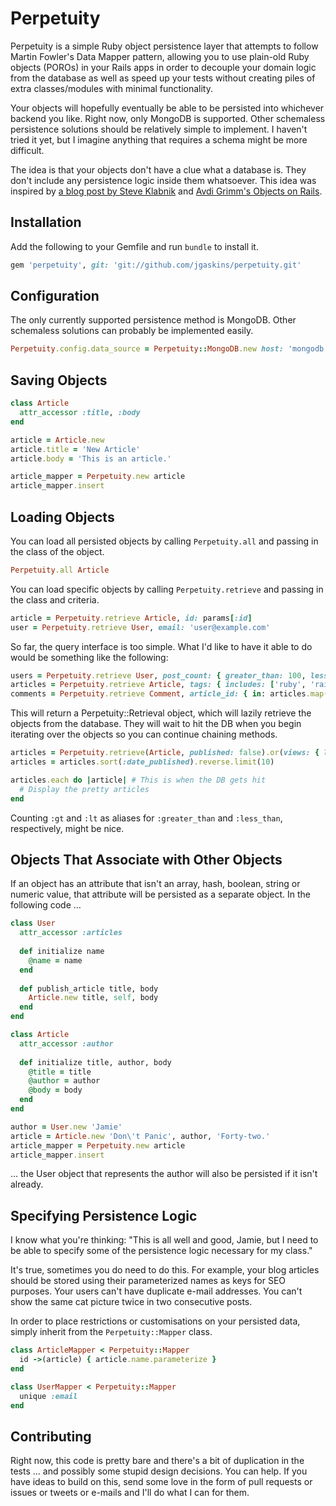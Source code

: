 # Perpetuity

Perpetuity is a simple Ruby object persistence layer that attempts to follow Martin Fowler's Data Mapper pattern, allowing you to use plain-old Ruby objects (POROs) in your Rails apps in order to decouple your domain logic from the database as well as speed up your tests without creating piles of extra classes/modules with minimal functionality.

Your objects will hopefully eventually be able to be persisted into whichever backend you like. Right now, only MongoDB is supported. Other schemaless persistence solutions should be relatively simple to implement. I haven't tried it yet, but I imagine anything that requires a schema might be more difficult.

The idea is that your objects don't have a clue what a database is. They don't include any persistence logic inside them whatsoever. This idea was inspired by [a blog post by Steve Klabnik](http://blog.steveklabnik.com/posts/2011-12-30-active-record-considered-harmful) and [Avdi Grimm's Objects on Rails](http://avdi.org/devblog/2011/11/15/early-access-beta-of-objects-on-rails-now-available-2/).

## Installation

Add the following to your Gemfile and run `bundle` to install it.

```ruby
gem 'perpetuity', git: 'git://github.com/jgaskins/perpetuity.git'
```

## Configuration

The only currently supported persistence method is MongoDB. Other schemaless solutions can probably be implemented easily.

```ruby
Perpetuity.config.data_source = Perpetuity::MongoDB.new host: 'mongodb.example.com', db: 'example_db'
```

## Saving Objects

```ruby
class Article
  attr_accessor :title, :body
end

article = Article.new
article.title = 'New Article'
article.body = 'This is an article.'

article_mapper = Perpetuity.new article
article_mapper.insert
```

## Loading Objects

You can load all persisted objects by calling `Perpetuity.all` and passing in the class of the object.

```ruby
Perpetuity.all Article
```

You can load specific objects by calling `Perpetuity.retrieve` and passing in the class and criteria.

```ruby
article = Perpetuity.retrieve Article, id: params[:id]
user = Perpetuity.retrieve User, email: 'user@example.com'
```

So far, the query interface is too simple. What I'd like to have it able to do would be something like the following:

```ruby
users = Perpetuity.retrieve User, post_count: { greater_than: 100, less_than: 1000 }
articles = Perpetuity.retrieve Article, tags: { includes: ['ruby', 'rails'] }
comments = Perpetuity.retrieve Comment, article_id: { in: articles.map(&:id) }
```

This will return a Perpetuity::Retrieval object, which will lazily retrieve the objects from the database. They will wait to hit the DB when you begin iterating over the objects so you can continue chaining methods.

```ruby
articles = Perpetuity.retrieve(Article, published: false).or(views: { less_than: 10 })
articles = articles.sort(:date_published).reverse.limit(10)

articles.each do |article| # This is when the DB gets hit
  # Display the pretty articles
end
```

Counting `:gt` and `:lt` as aliases for `:greater_than` and `:less_than`, respectively, might be nice.

## Objects That Associate with Other Objects

If an object has an attribute that isn't an array, hash, boolean, string or numeric value, that attribute will be persisted as a separate object. In the following code …

```ruby
class User
  attr_accessor :articles
  
  def initialize name
    @name = name
  end
  
  def publish_article title, body
    Article.new title, self, body
  end
end

class Article
  attr_accessor :author
  
  def initialize title, author, body
    @title = title
    @author = author
    @body = body
  end
end
```

```ruby
author = User.new 'Jamie'
article = Article.new 'Don\'t Panic', author, 'Forty-two.'
article_mapper = Perpetuity.new article
article_mapper.insert
```

… the User object that represents the author will also be persisted if it isn't already.

## Specifying Persistence Logic

I know what you're thinking: "This is all well and good, Jamie, but I need to be able to specify some of the persistence logic necessary for my class."

It's true, sometimes you do need to do this. For example, your blog articles should be stored using their parameterized names as keys for SEO purposes. Your users can't have duplicate e-mail addresses. You can't show the same cat picture twice in two consecutive posts.

In order to place restrictions or customisations on your persisted data, simply inherit from the `Perpetuity::Mapper` class.

```ruby
class ArticleMapper < Perpetuity::Mapper
  id ->(article) { article.name.parameterize }
end

class UserMapper < Perpetuity::Mapper
  unique :email
end
```

## Contributing

Right now, this code is pretty bare and there's a bit of duplication in the tests … and possibly some stupid design decisions. You can help. If you have ideas to build on this, send some love in the form of pull requests or issues or tweets or e-mails and I'll do what I can for them.